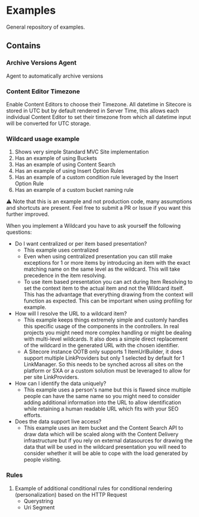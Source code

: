 ﻿# Examples
General repository of examples.

## Contains

### Archive Versions Agent
Agent to automatically archive versions

### Content Editor Timezone
Enable Content Editors to choose their Timezone. All datetime in Sitecore is stored in UTC but by default rendered in Server Time, this allows each individual Content Editor to set their timezone from which all datetime input will be converted for UTC storage.

### Wildcard usage example
1. Shows very simple Standard MVC Site implementation
1. Has an example of using Buckets
1. Has an example of using Content Search
1. Has an example of using Insert Option Rules
1. Has an example of a custom condition rule leveraged by the Insert Option Rule
1. Has an example of a custom bucket naming rule

:warning: Note that this is an example and not production code, many assumptions and shortcuts are present. Feel free to submit a PR or Issue if you want this further improved.

When you implement a Wildcard you have to ask yourself the following questions:
- Do I want centralized or per item based presentation?
  - This example uses centralized
  - Even when using centralized presentation you can still make exceptions for 1 or more items by introducing an item with the exact matching name on the same level as the wildcard. This will take precedence in the item resolving.
  - To use item based presentation you can act during Item Resolving to set the context item to the actual item and not the Wildcard itself. This has the advantage that everything drawing from the context will function as expected. This can be important when using profiling for example.
- How will I resolve the URL to a wildcard item?
  - This example keeps things extremely simple and customly handles this specific usage of the components in the controllers. In real projects you might need more complex handling or might be dealing with multi-level wildcards. It also does a simple direct replacement of the wildcard in the generated URL with the chosen identifier.
  - A Sitecore instance OOTB only supports 1 ItemUrlBuilder, it does support multiple LinkProviders but only 1 selected by default for 1 LinkManager. So this needs to be synched across all sites on the platform or SXA or a custom solution must be leveraged to allow for per site LinkProviders.
- How can I identify the data uniquely?
  - This example uses a person's name but this is flawed since multiple people can have the same name so you might need to consider adding additional information into the URL to allow identification while retaining a human readable URL which fits with your SEO efforts.
- Does the data support live access?
  - This example uses an item bucket and the Content Search API to draw data which will be scaled along with the Content Delivery infrastructure but if you rely on external datasources for drawing the data that will be used in the wildcard presentation you will need to consider whether it will be able to cope with the load generated by people visiting.

### Rules
1. Example of additional conditional rules for conditional rendering (personalization) based on the HTTP Request
   - Querystring
   - Uri Segment